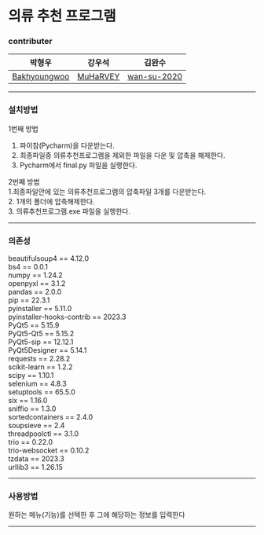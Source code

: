 # 의류 추천 프로그램


### contributer

박형우 | 강우석 | 김완수
---|---|---|
[Bakhyoungwoo](https://github.com/Bakhyoungwoo) | [MuHaRVEY](https://github.com/MuHaRVEY) | [wan-su-2020](https://github.com/wan-su-2020)
---

### 설치방법

1번째 방법
1. 파이참(Pycharm)을 다운받는다.
2. 최종파일중 의류추천프로그램을 제외한 파일을 다운 및 압축을 해제한다.
3. Pycharm에서 final.py 파일을 실행한다.

2번째 방법  
1.최종파일안에 있는 의류추천프로그램의 압축파일 3개를 다운받는다.  
2. 1개의 폴더에 압축해제한다.  
3. 의류추천프로그램.exe 파일을 실행한다.  
 
---

### 의존성

beautifulsoup4         ==   4.12.0  
bs4                   ==    0.0.1  
numpy                 ==    1.24.2  
openpyxl                ==  3.1.2  
pandas            ==        2.0.0  
pip                 ==      22.3.1  
pyinstaller           ==    5.11.0  
pyinstaller-hooks-contrib == 2023.3  
PyQt5        ==             5.15.9  
PyQt5-Qt5      ==           5.15.2  
PyQt5-sip        ==         12.12.1  
PyQt5Designer      ==       5.14.1  
requests             ==     2.28.2  
scikit-learn           ==   1.2.2  
scipy                    == 1.10.1  
selenium             ==     4.8.3  
setuptools             ==   65.5.0  
six                      == 1.16.0  
sniffio         ==          1.3.0  
sortedcontainers  ==        2.4.0  
soupsieve           ==      2.4  
threadpoolctl         ==    3.1.0  
trio                    ==  0.22.0  
trio-websocket       ==     0.10.2  
tzdata                 ==   2023.3  
urllib3                  == 1.26.15  

---

### 사용방법

원하는 메뉴(기능)를 선택한 후 그에 해당하는 정보를 입력한다

---
